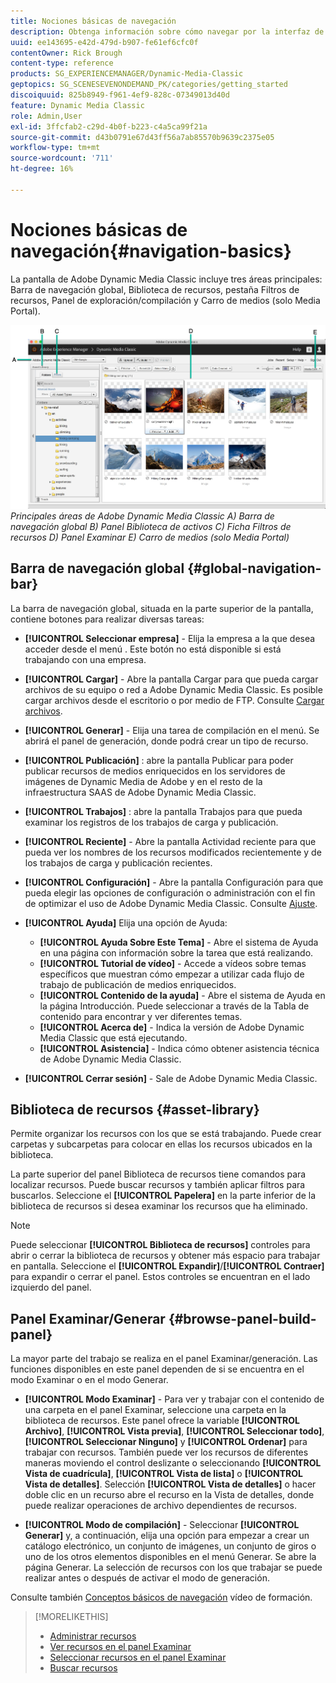 ```yaml
---
title: Nociones básicas de navegación
description: Obtenga información sobre cómo navegar por la interfaz de usuario de Adobe Dynamic Media Classic.
uuid: ee143695-e42d-479d-b907-fe61ef6cfc0f
contentOwner: Rick Brough
content-type: reference
products: SG_EXPERIENCEMANAGER/Dynamic-Media-Classic
geptopics: SG_SCENESEVENONDEMAND_PK/categories/getting_started
discoiquuid: 825b8949-f961-4ef9-828c-07349013d40d
feature: Dynamic Media Classic
role: Admin,User
exl-id: 3ffcfab2-c29d-4b0f-b223-c4a5ca99f21a
source-git-commit: d43b0791e67d43ff56a7ab85570b9639c2375e05
workflow-type: tm+mt
source-wordcount: '711'
ht-degree: 16%

---
```


# Nociones básicas de navegación{#navigation-basics}

La pantalla de Adobe Dynamic Media Classic incluye tres áreas principales: Barra de navegación global, Biblioteca de recursos, pestaña Filtros de recursos, Panel de exploración/compilación y Carro de medios (solo Media Portal).

![Conceptos básicos de navegación](/help/assets/gs_navigation_basics_popup_popup.png)
*Principales áreas de Adobe Dynamic Media Classic*
*A) Barra de navegación global B) Panel Biblioteca de activos C) Ficha Filtros de recursos D) Panel Examinar E) Carro de medios (solo Media Portal)*

## Barra de navegación global {#global-navigation-bar}

La barra de navegación global, situada en la parte superior de la pantalla, contiene botones para realizar diversas tareas:

* **[!UICONTROL Seleccionar empresa]** - Elija la empresa a la que desea acceder desde el menú . Este botón no está disponible si está trabajando con una empresa.

* **[!UICONTROL Cargar]** - Abre la pantalla Cargar para que pueda cargar archivos de su equipo o red a Adobe Dynamic Media Classic. Es posible cargar archivos desde el escritorio o por medio de FTP. Consulte [Cargar archivos](/help/uploading-files.md).

* **[!UICONTROL Generar]** - Elija una tarea de compilación en el menú. Se abrirá el panel de generación, donde podrá crear un tipo de recurso.

* **[!UICONTROL Publicación]** : abre la pantalla Publicar para poder publicar recursos de medios enriquecidos en los servidores de imágenes de Dynamic Media de Adobe y en el resto de la infraestructura SAAS de Adobe Dynamic Media Classic.

* **[!UICONTROL Trabajos]** : abre la pantalla Trabajos para que pueda examinar los registros de los trabajos de carga y publicación.

* **[!UICONTROL Reciente]** - Abre la pantalla Actividad reciente para que pueda ver los nombres de los recursos modificados recientemente y de los trabajos de carga y publicación recientes.

* **[!UICONTROL Configuración]** - Abre la pantalla Configuración para que pueda elegir las opciones de configuración o administración con el fin de optimizar el uso de Adobe Dynamic Media Classic. Consulte [Ajuste](/help/setup-basics.md).

* **[!UICONTROL Ayuda]** Elija una opción de Ayuda:

   * **[!UICONTROL Ayuda Sobre Este Tema]** - Abre el sistema de Ayuda en una página con información sobre la tarea que está realizando.
   * **[!UICONTROL Tutorial de vídeo]** - Accede a vídeos sobre temas específicos que muestran cómo empezar a utilizar cada flujo de trabajo de publicación de medios enriquecidos.
   * **[!UICONTROL Contenido de la ayuda]** - Abre el sistema de Ayuda en la página Introducción. Puede seleccionar a través de la Tabla de contenido para encontrar y ver diferentes temas.
   * **[!UICONTROL Acerca de]** - Indica la versión de Adobe Dynamic Media Classic que está ejecutando.
   * **[!UICONTROL Asistencia]** - Indica cómo obtener asistencia técnica de Adobe Dynamic Media Classic.

* **[!UICONTROL Cerrar sesión]** - Sale de Adobe Dynamic Media Classic.

## Biblioteca de recursos {#asset-library}

Permite organizar los recursos con los que se está trabajando. Puede crear carpetas y subcarpetas para colocar en ellas los recursos ubicados en la biblioteca.

La parte superior del panel Biblioteca de recursos tiene comandos para localizar recursos. Puede buscar recursos y también aplicar filtros para buscarlos. Seleccione el **[!UICONTROL Papelera]** en la parte inferior de la biblioteca de recursos si desea examinar los recursos que ha eliminado.

>[!NOTE]
>
>Puede seleccionar **[!UICONTROL Biblioteca de recursos]** controles para abrir o cerrar la biblioteca de recursos y obtener más espacio para trabajar en pantalla. Seleccione el **[!UICONTROL Expandir]**/**[!UICONTROL Contraer]** para expandir o cerrar el panel. Estos controles se encuentran en el lado izquierdo del panel.

## Panel Examinar/Generar {#browse-panel-build-panel}

La mayor parte del trabajo se realiza en el panel Examinar/generación. Las funciones disponibles en este panel dependen de si se encuentra en el modo Examinar o en el modo Generar.

* **[!UICONTROL Modo Examinar]** - Para ver y trabajar con el contenido de una carpeta en el panel Examinar, seleccione una carpeta en la biblioteca de recursos. Este panel ofrece la variable **[!UICONTROL Archivo]**, **[!UICONTROL Vista previa]**, **[!UICONTROL Seleccionar todo]**, **[!UICONTROL Seleccionar Ninguno]** y **[!UICONTROL Ordenar]** para trabajar con recursos. También puede ver los recursos de diferentes maneras moviendo el control deslizante o seleccionando **[!UICONTROL Vista de cuadrícula]**, **[!UICONTROL Vista de lista]** o **[!UICONTROL Vista de detalles]**. Selección **[!UICONTROL Vista de detalles]** o hacer doble clic en un recurso abre el recurso en la Vista de detalles, donde puede realizar operaciones de archivo dependientes de recursos.

* **[!UICONTROL Modo de compilación]** - Seleccionar **[!UICONTROL Generar]** y, a continuación, elija una opción para empezar a crear un catálogo electrónico, un conjunto de imágenes, un conjunto de giros o uno de los otros elementos disponibles en el menú Generar. Se abre la página Generar. La selección de recursos con los que trabajar se puede realizar antes o después de activar el modo de generación.

Consulte también [Conceptos básicos de navegación](https://s7d5.scene7.com/s7viewers/html5/VideoViewer.html?videoserverurl=https://s7d5.scene7.com/is/content/&amp;emailurl=https://s7d5.scene7.com/s7/emailFriend&amp;serverUrl=https://s7d5.scene7.com/is/image/&amp;config=Scene7SharedAssets/Universal_HTML5_Video&amp;contenturl=https://s7d5.scene7.com/skins/&amp;asset=S7tutorials/571_Navigation%20Basics_converted%20renamed_Getting%20Started-AVS) vídeo de formación.

>[!MORELIKETHIS]
>
>* [Administrar recursos](about-managing-assets.md)
>* [Ver recursos en el panel Examinar](viewing-assets-browse-panel.md#viewing_assets_in_the_browse_panel)
>* [Seleccionar recursos en el panel Examinar](selecting-assets-browse-panel.md#selecting_assets_in_the_browse_panel)
>* [Buscar recursos](searching-assets.md#searching_assets)

